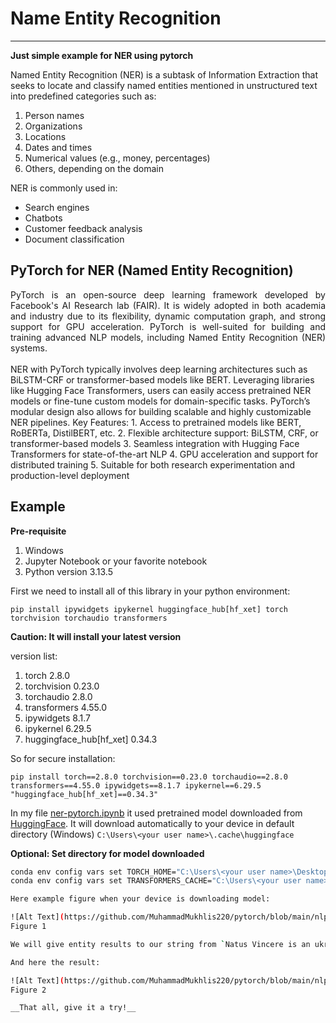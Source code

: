 # Name Entity Recognition
---

__Just simple example for NER using pytorch__

Named Entity Recognition (NER) is a subtask of Information Extraction that seeks to locate and classify named entities mentioned in unstructured text into predefined categories such as:
1. Person names
2. Organizations
3. Locations
4. Dates and times
5. Numerical values (e.g., money, percentages)
6. Others, depending on the domain

NER is commonly used in:
- Search engines
- Chatbots
- Customer feedback analysis
- Document classification

## PyTorch for NER (Named Entity Recognition)

<div style="text-align: justify;"> PyTorch is an open-source deep learning framework developed by Facebook's AI Research lab (FAIR). It is widely adopted in both academia and industry due to its flexibility, dynamic computation graph, and strong support for GPU acceleration. PyTorch is well-suited for building and training advanced NLP models, including Named Entity Recognition (NER) systems. </div> <br> NER with PyTorch typically involves deep learning architectures such as BiLSTM-CRF or transformer-based models like BERT. Leveraging libraries like Hugging Face Transformers, users can easily access pretrained NER models or fine-tune custom models for domain-specific tasks. PyTorch’s modular design also allows for building scalable and highly customizable NER pipelines.
Key Features:
1. Access to pretrained models like BERT, RoBERTa, DistilBERT, etc.
2. Flexible architecture support: BiLSTM, CRF, or transformer-based models
3. Seamless integration with Hugging Face Transformers for state-of-the-art NLP
4. GPU acceleration and support for distributed training
5. Suitable for both research experimentation and production-level deployment

## Example

__Pre-requisite__
1. Windows
2. Jupyter Notebook or your favorite notebook
2. Python version 3.13.5

First we need to install all of this library in your python environment:
```
pip install ipywidgets ipykernel huggingface_hub[hf_xet] torch torchvision torchaudio transformers
```

__Caution: It will install your latest version__

version list:
1. torch 2.8.0
2. torchvision 0.23.0
3. torchaudio 2.8.0
4. transformers 4.55.0
5. ipywidgets 8.1.7
6. ipykernel 6.29.5
7. huggingface_hub[hf_xet] 0.34.3

So for secure installation:
```
pip install torch==2.8.0 torchvision==0.23.0 torchaudio==2.8.0 transformers==4.55.0 ipywidgets==8.1.7 ipykernel==6.29.5 "huggingface_hub[hf_xet]==0.34.3"
```

In my file [ner-pytorch.ipynb](https://github.com/MuhammadMukhlis220/pytorch/blob/main/nlp-name-entity-recognition/ner-pytorch.ipynb) it used pretrained model downloaded from [HuggingFace](https://huggingface.co/). It will download automatically to your device in default directory (Windows) `C:\Users\<your user name>\.cache\huggingface`

__Optional: Set directory for model downloaded__
```bash
conda env config vars set TORCH_HOME="C:\Users\<your user name>\Desktop\project\ds\pytorch\model"
conda env config vars set TRANSFORMERS_CACHE="C:\Users\<your user name>\Desktop\project\ds\pytorch\model"

Here example figure when your device is downloading model:

![Alt Text](https://github.com/MuhammadMukhlis220/pytorch/blob/main/nlp-name-entity-recognition/pic/initiate_model_download.png)
Figure 1

We will give entity results to our string from `Natus Vincere is an ukrainian esports organization based in Kyiv, Ukraine. It was founded in 2009 by Alexander Kokhanovsky and Yevhen Zolotarov. The organization is known for its Counter-Strike: Global Offensive team, which has won multiple championships`.

And here the result:

![Alt Text](https://github.com/MuhammadMukhlis220/pytorch/blob/main/nlp-name-entity-recognition/pic/result_1.png)
Figure 2

__That all, give it a try!__
